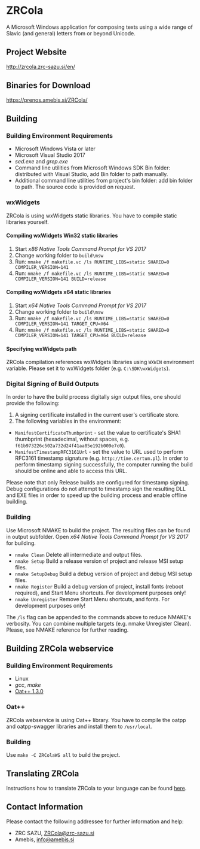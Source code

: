 ﻿# ZRCola

A Microsoft Windows application for composing texts using a wide range of Slavic (and general) letters from or beyond Unicode.

## Project Website
http://zrcola.zrc-sazu.si/en/

## Binaries for Download
https://prenos.amebis.si/ZRCola/

## Building

### Building Environment Requirements
- Microsoft Windows Vista or later
- Microsoft Visual Studio 2017
- _sed.exe_ and _grep.exe_
- Command line utilities from Microsoft Windows SDK Bin folder: distributed with Visual Studio, add Bin folder to path manually.
- Additional command line utilities from project's bin folder: add bin folder to path. The source code is provided on request.

### wxWidgets
ZRCola is using wxWidgets static libraries. You have to compile static libraries yourself.

#### Compiling wxWidgets Win32 static libraries
1. Start _x86 Native Tools Command Prompt for VS 2017_
2. Change working folder to `build\msw`
3. Run: `nmake /f makefile.vc /ls RUNTIME_LIBS=static SHARED=0 COMPILER_VERSION=141`
4. Run: `nmake /f makefile.vc /ls RUNTIME_LIBS=static SHARED=0 COMPILER_VERSION=141 BUILD=release`

#### Compiling wxWidgets x64 static libraries
1. Start _x64 Native Tools Command Prompt for VS 2017_
2. Change working folder to `build\msw`
3. Run: `nmake /f makefile.vc /ls RUNTIME_LIBS=static SHARED=0 COMPILER_VERSION=141 TARGET_CPU=X64`
4. Run: `nmake /f makefile.vc /ls RUNTIME_LIBS=static SHARED=0 COMPILER_VERSION=141 TARGET_CPU=X64 BUILD=release`

#### Specifying wxWidgets path
ZRCola compilation references wxWidgets libraries using `WXWIN` environment variable. Please set it to wxWidgets folder (e.g. `C:\SDK\wxWidgets`).

### Digital Signing of Build Outputs
In order to have the build process digitally sign output files, one should provide the following:

1. A signing certificate installed in the current user's certificate store.
2. The following variables in the environment:
  - `ManifestCertificateThumbprint` - set the value to certificate's SHA1 thumbprint (hexadecimal, without spaces, e.g. `f61b973226c502a732d24f41aa85e192b009e7c0`).
  - `ManifestTimestampRFC3161Url`   - set the value to URL used to perform RFC3161 timestamp signature (e.g. `http://time.certum.pl`). In order to perform timestamp signing successfully, the computer running the build should be online and able to access this URL.

Please note that only Release builds are configured for timestamp signing. Debug configurations do not attempt to timestamp sign the resulting DLL and EXE files in order to speed up the building process and enable offline building.

### Building
Use Microsoft NMAKE to build the project. The resulting files can be found in output subfolder. Open _x64 Native Tools Command Prompt for VS 2017_ for building.

- `nmake Clean`	Delete all intermediate and output files.
- `nmake Setup`	Build a release version of project and release MSI setup files.
- `nmake SetupDebug`	Build a debug version of project and debug MSI setup files.
- `nmake Register`	Build a debug version of project, install fonts (reboot required), and Start Menu shortcuts. For development purposes only!
- `nmake Unregister`	Remove Start Menu shortcuts, and fonts. For development purposes only!

The `/ls` flag can be appended to the commands above to reduce NMAKE's verbosity. You can combine multiple targets (e.g. nmake Unregister Clean). Please, see NMAKE reference for further reading.

## Building ZRCola webservice

### Building Environment Requirements
- Linux
- _gcc_, _make_
- [Oat++ 1.3.0](https://oatpp.io/)

### Oat++
ZRCola webservice is using Oat++ library. You have to compile the oatpp and oatpp-swagger libraries and install them to `/usr/local`.

### Building
Use `make -C ZRColaWS all` to build the project.

## Translating ZRCola
Instructions how to translate ZRCola to your language can be found [here](LOCALIZATION.md).

## Contact Information
Please contact the following addressee for further information and help:
- ZRC SAZU, ZRCola@zrc-sazu.si 
- Amebis, info@amebis.si

